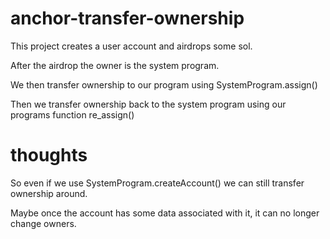 # anchor-transfer-ownership

This project creates a user account and airdrops some sol. 

After the airdrop the owner is the system program.

We then transfer ownership to our program using SystemProgram.assign()

Then we transfer ownership back to the system program using our programs function re_assign()


# thoughts

So even if we use SystemProgram.createAccount() we can still transfer ownership around.

Maybe once the account has some data associated with it, it can no longer change owners.
